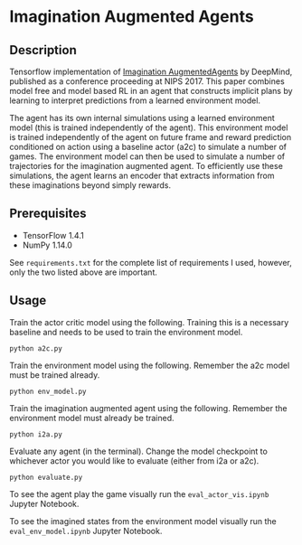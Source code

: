 # Imagination Augmented Agents

## Description
Tensorflow implementation of [Imagination AugmentedAgents]("https://arxiv.org/abs/1707.06203") by DeepMind, published as a conference proceeding at NIPS 2017. This paper combines model free and model
based RL in an agent that constructs implicit plans by learning to interpret
predictions from a learned environment model.

The agent has its own internal simulations using a learned environment model
(this is trained independently of the agent). This environment model is trained
independently of the agent on future frame and reward prediction conditioned on
action using a baseline actor (a2c) to simulate a number of
games. The environment model can then be used to simulate a number of
trajectories for the imagination augmented agent. To efficiently use these
simulations, the agent learns an encoder that extracts information from these
imaginations beyond simply rewards.

## Prerequisites
- TensorFlow 1.4.1
- NumPy 1.14.0

See `requirements.txt` for the complete list of requirements I used, however, only the two
listed above are important.

## Usage
Train the actor critic model using the following. Training this is a necessary
baseline and needs to be used to train the environment model.
```
python a2c.py
```

Train the environment model using the following. Remember the a2c model must be
trained already.
```
python env_model.py
```

Train the imagination augmented agent using the following. Remember the
environment model must already be trained. 
```
python i2a.py
```

Evaluate any agent (in the terminal). Change the model checkpoint to whichever
actor you would like to evaluate (either from i2a or a2c). 
```
python evaluate.py
```

To see the agent play the game visually run the `eval_actor_vis.ipynb` Jupyter
Notebook.

To see the imagined states from the environment model visually run the
`eval_env_model.ipynb` Jupyter Notebook.
